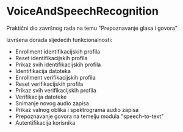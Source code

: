 # VoiceAndSpeechRecognition
Praktični dio završnog rada na temu "Prepoznavanje glasa i govora"

Izvršena dorada sljedećih funkcionalnosti:
- Enrollment identifikacijskih profila
- Reset identifikacijskih profila
- Prikaz svih identifikacijskih profila
- Identifikacija datoteka
- Enrollment verifikacijskih profila
- Reset verifikacijskih profila
- Prikaz svih verifikacijskih profila
- Verifikacija datoteke
- Snimanje novog audio zapisa
- Prikaz valnog oblika i spektrograma audio zapisa
- Prepoznavanje govora na temelju modula "speech-to-text"
- Autentifikacija korisnika
